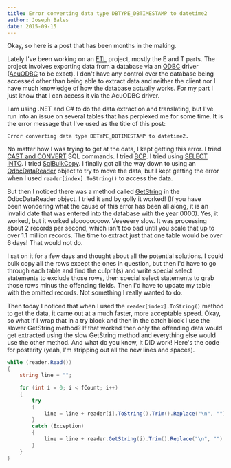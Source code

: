 ```yaml
---
title: Error converting data type DBTYPE_DBTIMESTAMP to datetime2
author: Joseph Bales
date: 2015-09-15
---
```

Okay, so here is a post that has been months in the making.

Lately I've been working on an <a href="https://en.wikipedia.org/wiki/Extract,_transform,_load" target="_blank">ETL</a> project, mostly the E and T parts. The project involves exporting data from a database via an <a href="https://en.wikipedia.org/wiki/Open_Database_Connectivity" target="_blank">ODBC</a> driver (<a href="http://supportline.microfocus.com/Documentation/AcucorpProducts/docs/v6_online_doc/acuodbc/acuodbct.htm" target="_blank">AcuODBC</a> to be exact). I don't have any control over the database being accessed other than being able to extract data and neither the client nor I have much knowledge of how the database actually works. For my part I just know that I can access it via the AcuODBC driver.

I am using .NET and C# to do the data extraction and translating, but I've run into an issue on several tables that has perplexed me for some time. It is the error message that I've used as the title of this post:

```Error converting data type DBTYPE_DBTIMESTAMP to datetime2.```

No matter how I was trying to get at the data, I kept getting this error. I tried <a href="https://msdn.microsoft.com/en-us/library/ms187928.aspx" target="_blank">CAST and CONVERT</a> SQL commands. I tried <a href="https://msdn.microsoft.com/en-us/library/ms162802.aspx" target="_blank">BCP</a>. I tried using <a href="https://msdn.microsoft.com/en-us/library/ms188029.aspx" target="_blank">SELECT INTO</a>. I tried <a href="https://msdn.microsoft.com/en-us/library/system.data.sqlclient.sqlbulkcopy(v=vs.110).aspx" target="_blank">SqlBulkCopy</a>. I finally got all the way down to using an <a href="https://msdn.microsoft.com/en-us/library/system.data.odbc.odbcdatareader(v=vs.110).aspx" target="_blank">OdbcDataReader</a> object to try to move the data, but I kept getting the error when I used `reader[index].ToString()` to access the data.

But then I noticed there was a method called <a href="https://msdn.microsoft.com/en-us/library/system.data.odbc.odbcdatareader.getstring(v=vs.110).aspx" target="_blank">GetString</a> in the OdbcDataReader object. I tried it and by golly it worked! (If you have been wondering what the cause of this error has been all along, it is an invalid date that was entered into the database with the year 0000). Yes, it worked, but it worked sloooooooow. Veeeeery slow. It was processing about 2 records per second, which isn't too bad until you scale that up to over 1.1 million records. The time to extract just that one table would be over 6 days! That would not do.

I sat on it for a few days and thought about all the potential solutions. I could bulk copy all the rows except the ones in question, but then I'd have to go through each table and find the culprit(s) and write special select statements to exclude those rows, then special select statements to grab those rows minus the offending fields. Then I'd have to update my table with the omitted records. Not something I really wanted to do.

Then today I noticed that when I used the `reader[index].ToString()` method to get the data, it came out at a much faster, more acceptable speed. Okay, so what if I wrap that in a try block and then in the catch block I use the slower GetString method? If that worked then only the offending data would get extracted using the slow GetString method and everything else would use the other method. And what do you know, it DID work! Here's the code for posterity (yeah, I'm stripping out all the new lines and spaces).

```csharp
while (reader.Read())
{
    string line = "";

    for (int i = 0; i < fCount; i++)
    {
        try
        {
            line = line + reader[i].ToString().Trim().Replace("\n", "").Replace("\r", " ") + "\t";
        }
        catch (Exception)
        {
            line = line + reader.GetString(i).Trim().Replace("\n", "").Replace("\r", " ") + "\t";
        }
    }
}
```
